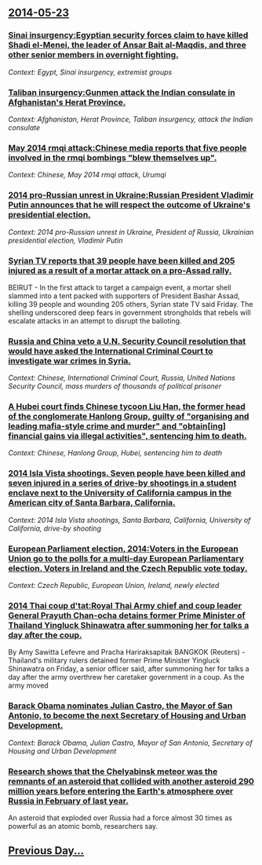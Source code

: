 ## [2014-05-23](/news/2014/05/23/index.md)

### [Sinai insurgency:Egyptian security forces claim to have killed Shadi el-Menei, the leader of Ansar Bait al-Maqdis, and three other senior members in overnight fighting. ](/news/2014/05/23/sinai-insurgency-pegyptian-security-forces-claim-to-have-killed-shadi-el-menei-the-leader-of-ansar-bait-al-maqdis-and-three-other-senior-m.md)
_Context: Egypt, Sinai insurgency, extremist groups_

### [Taliban insurgency:Gunmen attack the Indian consulate in Afghanistan's Herat Province. ](/news/2014/05/23/taliban-insurgency-pgunmen-attack-the-indian-consulate-in-afghanistan-s-herat-province.md)
_Context: Afghanistan, Herat Province, Taliban insurgency, attack the Indian consulate_

### [May 2014 rmqi attack:Chinese media reports that five people involved in the rmqi bombings "blew themselves up". ](/news/2014/05/23/may-2014-urumqi-attack-pchinese-media-reports-that-five-people-involved-in-the-urumqi-bombings-blew-themselves-up.md)
_Context: Chinese, May 2014 rmqi attack, Urumqi_

### [2014 pro-Russian unrest in Ukraine:Russian President Vladimir Putin announces that he will respect the outcome of Ukraine's presidential election.  ](/news/2014/05/23/2014-pro-russian-unrest-in-ukraine-prussian-president-vladimir-putin-announces-that-he-will-respect-the-outcome-of-ukraine-s-presidential-el.md)
_Context: 2014 pro-Russian unrest in Ukraine, President of Russia, Ukrainian presidential election, Vladimir Putin_

### [Syrian TV reports that 39 people have been killed and 205 injured as a result of a mortar attack on a pro-Assad rally. ](/news/2014/05/23/syrian-tv-reports-that-39-people-have-been-killed-and-205-injured-as-a-result-of-a-mortar-attack-on-a-pro-assad-rally.md)
BEIRUT - In the first attack to target a campaign event, a mortar shell slammed into a tent packed with supporters of President Bashar Assad, killing 39 people and wounding 205 others, Syrian state TV said Friday. The shelling underscored deep fears in government strongholds that rebels will escalate attacks in an attempt to disrupt the balloting.

### [Russia and China veto a U.N. Security Council resolution that would have asked the International Criminal Court to investigate war crimes in Syria.  ](/news/2014/05/23/russia-and-china-veto-a-u-n-security-council-resolution-that-would-have-asked-the-international-criminal-court-to-investigate-war-crimes-in.md)
_Context: Chinese, International Criminal Court, Russia, United Nations Security Council, mass murders of thousands of political prisoner_

### [A Hubei court finds Chinese tycoon Liu Han, the former head of the conglomerate Hanlong Group, guilty of "organising and leading mafia-style crime and murder" and "obtain[ing] financial gains via illegal activities", sentencing him to death.  ](/news/2014/05/23/a-hubei-court-finds-chinese-tycoon-liu-han-the-former-head-of-the-conglomerate-hanlong-group-guilty-of-organising-and-leading-mafia-style.md)
_Context: Chinese, Hanlong Group, Hubei, sentencing him to death_

### [2014 Isla Vista shootings. Seven people have been killed and seven injured in a series of drive-by shootings in a student enclave next to the University of California campus in the American city of Santa Barbara, California. ](/news/2014/05/23/2014-isla-vista-shootings-seven-people-have-been-killed-and-seven-injured-in-a-series-of-drive-by-shootings-in-a-student-enclave-next-to-th.md)
_Context: 2014 Isla Vista shootings, Santa Barbara, California, University of California, drive-by shooting_

### [European Parliament election, 2014:Voters in the European Union go to the polls for a multi-day European Parliamentary election. Voters in Ireland and  the Czech Republic vote today. ](/news/2014/05/23/european-parliament-election-2014-pvoters-in-the-european-union-go-to-the-polls-for-a-multi-day-european-parliamentary-election-voters-in.md)
_Context: Czech Republic, European Union, Ireland, newly elected_

### [2014 Thai coup d'tat:Royal Thai Army chief and coup leader General Prayuth Chan-ocha detains former Prime Minister of Thailand Yingluck Shinawatra after summoning her for talks a day after the coup. ](/news/2014/05/23/2014-thai-coup-d-etat-proyal-thai-army-chief-and-coup-leader-general-prayuth-chan-ocha-detains-former-prime-minister-of-thailand-yingluck-sh.md)
By Amy Sawitta Lefevre and Pracha Hariraksapitak BANGKOK (Reuters) - Thailand&#x27;s military rulers detained former Prime Minister Yingluck Shinawatra on Friday, a senior officer said, after summoning her for talks a day after the army overthrew her caretaker government in a coup. As the army moved

### [Barack Obama nominates Julian Castro, the Mayor of San Antonio, to become the next Secretary of Housing and Urban Development. ](/news/2014/05/23/barack-obama-nominates-julian-castro-the-mayor-of-san-antonio-to-become-the-next-secretary-of-housing-and-urban-development.md)
_Context: Barack Obama, Julian Castro, Mayor of San Antonio, Secretary of Housing and Urban Development_

### [Research shows that the Chelyabinsk meteor was the remnants of an asteroid that collided with another asteroid 290 million years before entering the Earth's atmosphere over Russia in February of last year. ](/news/2014/05/23/research-shows-that-the-chelyabinsk-meteor-was-the-remnants-of-an-asteroid-that-collided-with-another-asteroid-290-million-years-before-ente.md)
An asteroid that exploded over Russia had a force almost 30 times as powerful as an atomic bomb, researchers say.

## [Previous Day...](/news/2014/05/22/index.md)

